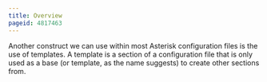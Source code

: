 ```yaml
---
title: Overview
pageid: 4817463
---
```


Another construct we can use within most Asterisk configuration files is the use of templates. A template is a section of a configuration file that is only used as a base (or template, as the name suggests) to create other sections from.
